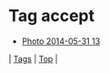 <!--
title: Tag accept
date: 2020-06-28T15:26:59.597Z
tags:
-->
# Tag accept

 * [Photo 2014-05-31 13](87390573724.md)

| [Tags](tags.md) | [Top](index.md) |

